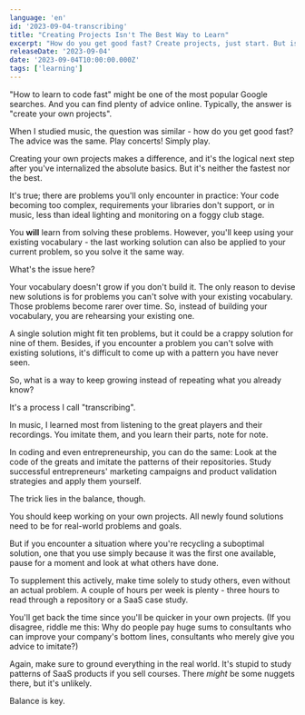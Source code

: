 ```yaml
---
language: 'en'
id: '2023-09-04-transcribing'
title: "Creating Projects Isn't The Best Way to Learn"
excerpt: "How do you get good fast? Create projects, just start. But is this true? What if there's a better way?"
releaseDate: '2023-09-04'
date: '2023-09-04T10:00:00.000Z'
tags: ['learning']
---
```


"How to learn to code fast" might be one of the most popular Google searches. And you can find plenty of advice online. Typically, the answer is "create your own projects".

When I studied music, the question was similar - how do you get good fast? The advice was the same. Play concerts! Simply play.

Creating your own projects makes a difference, and it's the logical next step after you've internalized the absolute basics. But it's neither the fastest nor the best.

It's true; there are problems you'll only encounter in practice: Your code becoming too complex, requirements your libraries don't support, or in music, less than ideal lighting and monitoring on a foggy club stage.

You **will** learn from solving these problems. However, you'll keep using your existing vocabulary - the last working solution can also be applied to your current problem, so you solve it the same way.

What's the issue here?

Your vocabulary doesn't grow if you don't build it. The only reason to devise new solutions is for problems you can't solve with your existing vocabulary. Those problems become rarer over time. So, instead of building your vocabulary, you are rehearsing your existing one.

A single solution might fit ten problems, but it could be a crappy solution for nine of them. Besides, if you encounter a problem you can't solve with existing solutions, it's difficult to come up with a pattern you have never seen.

So, what is a way to keep growing instead of repeating what you already know?

It's a process I call "transcribing".

In music, I learned most from listening to the great players and their recordings. You imitate them, and you learn their parts, note for note.

In coding and even entrepreneurship, you can do the same: Look at the code of the greats and imitate the patterns of their repositories. Study successful entrepreneurs' marketing campaigns and product validation strategies and apply them yourself.

The trick lies in the balance, though.

You should keep working on your own projects. All newly found solutions need to be for real-world problems and goals.

But if you encounter a situation where you're recycling a suboptimal solution, one that you use simply because it was the first one available, pause for a moment and look at what others have done.

To supplement this actively, make time solely to study others, even without an actual problem. A couple of hours per week is plenty - three hours to read through a repository or a SaaS case study.

You'll get back the time since you'll be quicker in your own projects. (If you disagree, riddle me this: Why do people pay huge sums to consultants who can improve your company's bottom lines, consultants who merely give you advice to imitate?)

Again, make sure to ground everything in the real world. It's stupid to study patterns of SaaS products if you sell courses. There _might_ be some nuggets there, but it's unlikely.

Balance is key.
